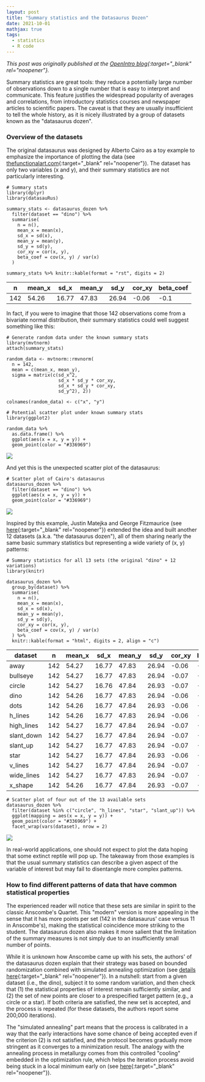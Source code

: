 ```yaml
---
layout: post
title: "Summary statistics and the Datasaurus Dozen"
date: 2021-10-01
mathjax: true
tags:
  - statistics
  - R code
---
```


*This post was originally published at the [OpenIntro blog](https://www.openintro.org/blog/article/summary-statistics-and-the-datasaurus-dozen/){:target="_blank" rel="noopener"}.*

Summary statistics are great tools: they reduce a potentially large number of observations down to a single number that is easy to interpret and communicate. This feature justifies the widespread popularity of averages and correlations, from introductory statistics courses and newspaper articles to scientific papers. The caveat is that they are usually insufficient to tell the whole history, as it is nicely illustrated by a group of datasets known as the "datasaurus dozen".

### Overview of the datasets

The original datasaurus was designed by Alberto Cairo as a toy example to emphasize the importance of plotting the data (see [thefunctionalart.com](http://www.thefunctionalart.com/2016/08/download-datasaurus-never-trust-summary.html){:target="_blank" rel="noopener"}). The dataset has only two variables (x and y), and their summary statistics are not particularly interesting.

```
# Summary stats
library(dplyr)
library(datasauRus)

summary_stats <- datasaurus_dozen %>%
  filter(dataset == "dino") %>%
  summarise(
    n = n(),
    mean_x = mean(x),
    sd_x = sd(x),
    mean_y = mean(y),
    sd_y = sd(y),
    cor_xy = cor(x, y),
    beta_coef = cov(x, y) / var(x)
  )

summary_stats %>% knitr::kable(format = "rst", digits = 2)
```
<div class = "container">
<table class = "tabcenter">
  <thead>
  <tr>
   <th> n </th>
   <th> mean_x </th>
   <th> sd_x </th>
   <th> mean_y </th>
   <th> sd_y </th>
   <th> cor_xy </th>
   <th> beta_coef </th>
  </tr>
 </thead>
<tbody>
  <tr>
   <td> 142 </td>
   <td> 54.26 </td>
   <td> 16.77 </td>
   <td> 47.83 </td>
   <td> 26.94 </td>
   <td> -0.06 </td>
   <td> -0.1 </td>
  </tr>
</tbody>
</table>
</div>

In fact, if you were to imagine that those 142 observations come from a bivariate normal distribution, their summary statistics could well suggest something like this:

```
# Generate random data under the known summary stats
library(mvtnorm)
attach(summary_stats)

random_data <- mvtnorm::rmvnorm(
  n = 142,
  mean = c(mean_x, mean_y),
  sigma = matrix(c(sd_x^2,
                   sd_x * sd_y * cor_xy,
                   sd_x * sd_y * cor_xy,
                   sd_y^2), 2))

colnames(random_data) <- c("x", "y")

# Potential scatter plot under known summary stats
library(ggplot2)

random_data %>%
  as.data.frame() %>%
  ggplot(aes(x = x, y = y)) +
  geom_point(color = "#336969")
```

<img src = "https://thiagoscarelli.github.io/assets/images/random_dino.png" class = "default">

And yet this is the unexpected scatter plot of the datasaurus:

```
# Scatter plot of Cairo's datasaurus
datasaurus_dozen %>%
  filter(dataset == "dino") %>%
  ggplot(aes(x = x, y = y)) +
  geom_point(color = "#336969")
```

<img src = "https://thiagoscarelli.github.io/assets/images/datasaurus.png" class = "default">

Inspired by this example, Justin Matejka and George Fitzmaurice (see [here](https://www.autodesk.com/research/publications/same-stats-different-graphs){:target="_blank" rel="noopener"}) extended the idea and built another 12 datasets (a.k.a. "the datasaurus dozen"), all of them sharing nearly the same basic summary statistics but representing a wide variety of (x, y) patterns:

```
# Summary statistics for all 13 sets (the original "dino" + 12 variations)
library(knitr)

datasaurus_dozen %>%
  group_by(dataset) %>%
  summarise(
    n = n(),
    mean_x = mean(x),
    sd_x = sd(x),
    mean_y = mean(y),
    sd_y = sd(y),
    cor_xy = cor(x, y),
    beta_coef = cov(x, y) / var(x)
  ) %>%
  knitr::kable(format = "html", digits = 2, align = "c")
```

<div class = "container">
<table class = "tabcenter">
  <thead>
  <tr>
   <th> dataset </th>
   <th> n </th>
   <th> mean_x </th>
   <th> sd_x </th>
   <th> mean_y </th>
   <th> sd_y </th>
   <th> cor_xy </th>
   <th> beta_coef </th>
  </tr>
 </thead>
<tbody>
  <tr>
   <td> away </td>
   <td> 142 </td>
   <td> 54.27 </td>
   <td> 16.77 </td>
   <td> 47.83 </td>
   <td> 26.94 </td>
   <td> -0.06 </td>
   <td> -0.10 </td>
  </tr>
  <tr>
   <td> bullseye </td>
   <td> 142 </td>
   <td> 54.27 </td>
   <td> 16.77 </td>
   <td> 47.83 </td>
   <td> 26.94 </td>
   <td> -0.07 </td>
   <td> -0.11 </td>
  </tr>
  <tr>
   <td> circle </td>
   <td> 142 </td>
   <td> 54.27 </td>
   <td> 16.76 </td>
   <td> 47.84 </td>
   <td> 26.93 </td>
   <td> -0.07 </td>
   <td> -0.11 </td>
  </tr>
  <tr>
   <td> dino </td>
   <td> 142 </td>
   <td> 54.26 </td>
   <td> 16.77 </td>
   <td> 47.83 </td>
   <td> 26.94 </td>
   <td> -0.06 </td>
   <td> -0.10 </td>
  </tr>
  <tr>
   <td> dots </td>
   <td> 142 </td>
   <td> 54.26 </td>
   <td> 16.77 </td>
   <td> 47.84 </td>
   <td> 26.93 </td>
   <td> -0.06 </td>
   <td> -0.10 </td>
  </tr>
  <tr>
   <td> h_lines </td>
   <td> 142 </td>
   <td> 54.26 </td>
   <td> 16.77 </td>
   <td> 47.83 </td>
   <td> 26.94 </td>
   <td> -0.06 </td>
   <td> -0.10 </td>
  </tr>
  <tr>
   <td> high_lines </td>
   <td> 142 </td>
   <td> 54.27 </td>
   <td> 16.77 </td>
   <td> 47.84 </td>
   <td> 26.94 </td>
   <td> -0.07 </td>
   <td> -0.11 </td>
  </tr>
  <tr>
   <td> slant_down </td>
   <td> 142 </td>
   <td> 54.27 </td>
   <td> 16.77 </td>
   <td> 47.84 </td>
   <td> 26.94 </td>
   <td> -0.07 </td>
   <td> -0.11 </td>
  </tr>
  <tr>
   <td> slant_up </td>
   <td> 142 </td>
   <td> 54.27 </td>
   <td> 16.77 </td>
   <td> 47.83 </td>
   <td> 26.94 </td>
   <td> -0.07 </td>
   <td> -0.11 </td>
  </tr>
  <tr>
   <td> star </td>
   <td> 142 </td>
   <td> 54.27 </td>
   <td> 16.77 </td>
   <td> 47.84 </td>
   <td> 26.93 </td>
   <td> -0.06 </td>
   <td> -0.10 </td>
  </tr>
  <tr>
   <td> v_lines </td>
   <td> 142 </td>
   <td> 54.27 </td>
   <td> 16.77 </td>
   <td> 47.84 </td>
   <td> 26.94 </td>
   <td> -0.07 </td>
   <td> -0.11 </td>
  </tr>
  <tr>
   <td> wide_lines </td>
   <td> 142 </td>
   <td> 54.27 </td>
   <td> 16.77 </td>
   <td> 47.83 </td>
   <td> 26.94 </td>
   <td> -0.07 </td>
   <td> -0.11 </td>
  </tr>
  <tr>
   <td> x_shape </td>
   <td> 142 </td>
   <td> 54.26 </td>
   <td> 16.77 </td>
   <td> 47.84 </td>
   <td> 26.93 </td>
   <td> -0.07 </td>
   <td> -0.11 </td>
  </tr>
</tbody>
</table>
</div>

```
# Scatter plot of four out of the 13 available sets
datasaurus_dozen %>%
  filter(dataset %in% c("circle", "h_lines", "star", "slant_up")) %>%
  ggplot(mapping = aes(x = x, y = y)) +
  geom_point(color = "#336969") +
  facet_wrap(vars(dataset), nrow = 2)
```

<img src = "https://thiagoscarelli.github.io/assets/images/datasaurus_facet.png" class = "full">

In real-world applications, one should not expect to plot the data hoping that some extinct reptile will pop up. The takeaway from those examples is that the usual summary statistics can describe a given aspect of the variable of interest but may fail to disentangle more complex patterns.

### How to find different patterns of data that have common statistical properties

The experienced reader will notice that these sets are similar in spirit to the classic Anscombe's Quartet. This "modern" version is more appealing in the sense that it has more points per set (142 in the datasaurus' case versus 11 in Anscombe's), making the statistical coincidence more striking to the student. The datasaurus dozen also makes it more salient that the limitation of the summary measures is not simply due to an insufficiently small number of points.

While it is unknown how Anscombe came up with his sets, the authors' of the datasaurus dozen explain that their strategy was based on bounded randomization combined with simulated annealing optimization (see [details here](https://damassets.autodesk.net/content/dam/autodesk/research/publications-assets/pdf/same-stats-different-graphs.pdf){:target="_blank" rel="noopener"}). In a nutshell: start from a given dataset (i.e., the dino), subject it to some random variation, and then check that (1) the statistical properties of interest remain sufficiently similar, and (2) the set of new points are closer to a prespecified target pattern (e.g., a circle or a star). If both criteria are satisfied, the new set is accepted, and the process is repeated (for these datasets, the authors report some 200,000 iterations).

The "simulated annealing" part means that the process is calibrated in a way that the early interactions have some chance of being accepted even if the criterion (2) is not satisfied, and the protocol becomes gradually more stringent as it converges to a minimization result. The analogy with the annealing process in metallurgy comes from this controlled "cooling" embedded in the optimization rule, which helps the iteration process avoid being stuck in a local minimum early on (see [here](https://en.wikipedia.org/wiki/Simulated_annealing){:target="_blank" rel="noopener"}).
